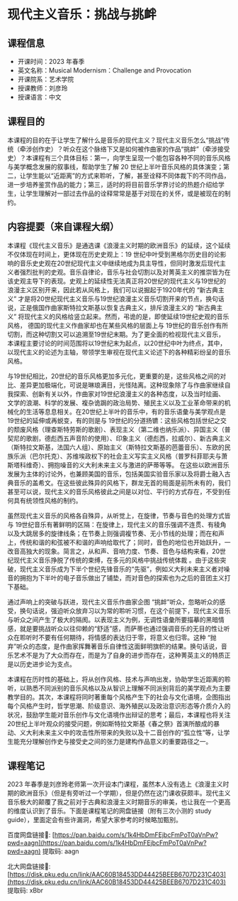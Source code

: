 # 现代主义音乐：挑战与挑衅

## 课程信息

- 开课时间：2023 年春季
- 英文名称：Musical Modernism：Challenge and Provocation
- 开课院系：艺术学院
- 授课教师：刘彦玲
- 授课语言：中文

## 课程目的

本课程的目的在于让学生了解什么是音乐的现代主义？现代主义音乐怎么“挑战”传统（牵涉创作史）？听众在这个脉络下又是如何被作曲家的作品“挑衅”（牵涉接受史）？本课程有三个具体目标：第一，向学生呈现一个能包容各种不同的音乐风格与美学概念发展的叙事线，帮助学生了解 20 世纪上半叶音乐风格的具体演变；第二，让学生能以“近距离”的方式来聆听，了解，甚至诠释不同体裁下的不同作品，进一步培养鉴赏作品的能力；第三，适时的将目前音乐学界讨论的热题介绍给学生，让学生理解对一部过去作品的诠释常常是基于对现在的关怀，或是被现在的制约。

## 内容提要（来自课程大纲）

本课程《现代主义音乐》是通选课《浪漫主义时期的欧洲音乐》的延续，这个延续不仅体现在时间上，更体现在历史史观上：19 世纪中叶受到黑格尔历史目的论影响的音乐史史观在20世纪现代主义中继续地成为具主导性，但同时激发后现代主义者强烈批判的史观。音乐自律论，音乐与社会切割以及对菁英主义的推崇皆为在该史观主导下的表现。史观上的延续性无法真正将20世纪的现代主义与19世纪的浪漫主义区别开来，因此若从风格上，我们可以说掘起于1920年代的 “新古典主义” 才是将20世纪现代主义音乐与19世纪浪漫主义音乐切割开来的节点，换句话说，正是俄国作曲家斯特拉文斯基以恢复古典主义，排斥浪漫主义的 “新古典主义” 将现代主义的风格给竖立起来。然而，弔诡的是，即使延续19世纪史观的音乐风格， 德国的现代主义作曲家却也在某些风格的层面上与 19世纪的音乐创作有所切割，而这种切割又可以追溯至19世纪末期。为了更全面的检视现代主义音乐，本课程主要讨论的时间范围将以19世纪末为起点，以20世纪中叶为终点，其中，以现代主义的论述为主轴，带领学生审视在现代主义论述下的各种精彩纷呈的音乐风格。

与19世纪相比，20世纪的音乐风格更加多元化，更重要的是，这些风格之间的对比、差异更加极端化，可说是琳琅满目，光怪陆离。这种现象除了与作曲家继续自我探索、创新有关以外，作曲家对19世纪浪漫主义的各种态度，以及当时绘画、文学的浪潮、科学的发展、複杂诡跼的政治局势、殖民主义以及工业革命带来的机械化的生活等息息相关。在20世纪上半叶的音乐中，有的音乐语彙与美学观点是 19世纪的延伸或再蜕变，有的则是与 19世纪的分道扬镳：这些风格包括世纪之交的颓废风格（理查斯特劳斯的歌剧）、表现主义（第二维也纳乐派）、异国主义（普契尼的歌剧，德彪西五声音阶的使用）、印象主义（德彪西，拉威尔）、新古典主义（斯特拉文斯基，法国六人组）、原始主义（斯特拉文斯基的芭蕾音乐）、东欧的民族乐派（巴尔托克）、苏维埃政权下的社会主义写实主义风格（普罗科菲耶夫与萧斯塔科维奇）、拥抱噪音的义大利未来主义与激进的萨蒂等等。 在这些以欧洲音乐发展为主体的讨论外，也兼顾美国的音乐，包括美国实验音乐家以及将爵士融入古典音乐的盖希文。在这些彼此殊异的风格下，群龙无首的局面是前所未有的，我们甚至可以说，现代主义的音乐风格彼此之间是以对位、平行的方式存在，不受到任何具有统领性风格的制约。

虽然现代主义音乐的风格各自殊异，从听觉上，在旋律，节奏与音色的处理方式皆与 19世纪音乐有著鲜明的区隔：在旋律上，现代主义的音乐强调不连贯、有稜角以及大跳居多的旋律线条；在节奏上则强调複节奏、无小节线的处理；而在和声上，传统和谐的和弦被不和谐的声响给取代了；同时，音色的地位也开始跃升，一改音高独大的现象。简言之，从和声、音响力度、节奏、音色与结构来看，20世纪现代主义音乐挣脱了传统的束缚，在多元的风格中挑战传统体裁 。由于这些突破，现代主义音乐成为下半个世纪先锋音乐的“先驱”，例如义大利未来主义者对噪音的拥抱为下半叶的电子音乐做出了铺垫，而对音色的探索也为之后的音团主义打下基础。

通过声响上的突破与跃进，现代主义音乐作曲家企图 “挑衅”听众，忽略听众的感受，换句话说，强迫听众放弃习以为常的聆听习惯，在这个前提下，现代主义音乐与听众之间产生了极大的隔阂。以表现主义为例，无调性语彙所要描摹的黑暗情感，就是要挑战听众以往仰赖的“舒适”感，而萨蒂也通过强调音乐的无目的性让听众在聆听时不要有任何期待，将情感的表达归于零，将意义也归零。这种 “抛弃”听众的态度，是作曲家挥舞著音乐自律性这面鲜明旗帜的结果。换句话说，音乐艺术不是为了大众而存在，而是为了自身的进步而存在，这种菁英主义的特质正是以历史进步论为支点。

本课程在历时性的基础上，将从创作风格、技术与声响出发，协助学生近距离的聆听，以熟悉不同派别的音乐风格以及从智识上理解不同派别背后的美学观点为主要教学目的。其次，本课程将同时著重每个风格产生下的社会与文化语境，企图指出每个风格产生时，哲学思潮、阶级意识、海外殖民以及政治意识形态等介质介入的状况，鼓励学生能对音乐创作与文化语境作出辩证的思考；最后，本课程也将关注20世纪上半叶观众的接受问题，例如斯特拉文斯基《春之祭》首演所酿成的暴动、义大利未来主义中的攻击性所带来的失败以及十二音创作的“孤立性”等，让学生能充分理解创作史与接受史之间的张力是建构作品意义的重要路径之一。

## 课程笔记

2023 年春季是刘彦玲老师第一次开设本门课程，虽然本人没有选上《浪漫主义时期的欧洲音乐》（但是有旁听过一个学期），但是仍然在这门课收获颇丰。现代主义音乐极大的颠覆了我之前对于古典和浪漫主义时期音乐的审美，也让我在一个更高的维度认识到了音乐。下面是课程笔记的网盘链接（附有三次小测的 study guide），里面定会有些许漏洞，希望大家参考的时候略加甄别。

百度网盘链接🔗: [https://pan.baidu.com/s/1k4HbDmFEjbcFmPoT0aVnPw?pwd=aagn](https://pan.baidu.com/s/1k4HbDmFEjbcFmPoT0aVnPw?pwd=aagn) 提取码: aagn

北大网盘链接🔗: [https://disk.pku.edu.cn/link/AAC60B18453DD44425BEEB6707D231C403](https://disk.pku.edu.cn/link/AAC60B18453DD44425BEEB6707D231C403) 提取码: xBbr
